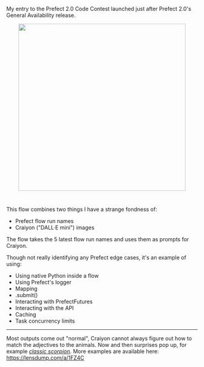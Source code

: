 My entry to the Prefect 2.0 Code Contest launched just after Prefect 2.0's General Availability release.
<p align="center" style="margin-bottom:40px;">
<img src="https://i.imgur.com/L4oypPw.png"  height=440 style="max-height: 440px;">
</p>

This flow combines two things I have a strange fondness of:
- Prefect flow run names
- Craiyon ("DALL·E mini") images

The flow takes the 5 latest flow run names and uses them as prompts for Craiyon.

Though not really identifying any Prefect edge cases, it's an example of using:
- Using native Python inside a flow
- Using Prefect's logger
- Mapping
- .submit()
- Interacting with PrefectFutures
- Interacting with the API
- Caching
- Task concurrency limits

---

Most outputs come out "normal", Craiyon cannot always figure out how to match the adjectives to the animals. Now and then surprises pop up, for example [_classic scorpion_](https://i.lensdump.com/i/t5ndFx.png?open=true).
More examples are available here: https://lensdump.com/a/1FZ4C
